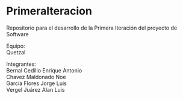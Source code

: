 # PrimeraIteracion
Repositorio para el desarrollo de la Primera Iteración del proyecto de Software  

Equipo:  
  Quetzal  

Integrantes:  
  Bernal Cedillo Enrique Antonio  
  Chavez Maldonado Noe  
  García Flores Jorge Luis  
  Vergel Juárez Alan Luis  
